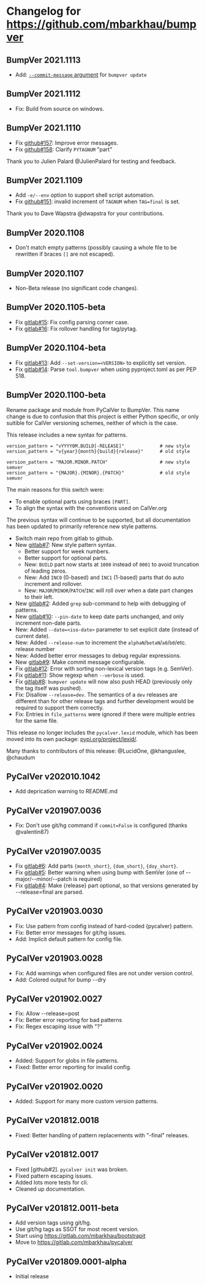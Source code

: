 # Changelog for https://github.com/mbarkhau/bumpver

## BumpVer 2021.1113

 - Add: [`--commit-message` argument][github_i162] for `bumpver update`

[github_i162]: https://github.com/mbarkhau/bumpver/issues/162


## BumpVer 2021.1112

 - Fix: Build from source on windows.


## BumpVer 2021.1110

 - Fix [github#157][github_i157]: Improve error messages.
 - Fix [github#158][github_i158]: Clarify `PYTAGNUM` "part"

[github_i157]: https://github.com/mbarkhau/bumpver/issues/157
[github_i158]: https://github.com/mbarkhau/bumpver/issues/158

Thank you to Julien Palard @JulienPalard for testing and feedback.


## BumpVer 2021.1109

 - Add `-e/--env` option to support shell script automation.
 - Fix [github#151][github_i151]: invalid increment of `TAGNUM` when `TAG=final` is set.

[github_i151]: https://github.com/mbarkhau/bumpver/issues/151

Thank you to Dave Wapstra @dwapstra for your contributions.


## BumpVer 2020.1108

- Don't match empty patterns (possibly causing a whole file to be rewritten if braces `[]` are not escaped).


## BumpVer 2020.1107

- Non-Beta release (no significant code changes).

## BumpVer 2020.1105-beta

- Fix [gitlab#15][gitlab_i15]: Fix config parsing corner case.
- Fix [gitlab#16][gitlab_i16]: Fix rollover handling for tag/pytag.

[gitlab_i15]: https://gitlab.com/mbarkhau/pycalver/-/issues/15
[gitlab_i16]: https://gitlab.com/mbarkhau/pycalver/-/issues/16


## BumpVer 2020.1104-beta

- Fix [gitlab#13][gitlab_i13]: Add `--set-version=<VERSION>` to explicitly set version.
- Fix [gitlab#14][gitlab_i14]: Parse `tool.bumpver` when using pyproject.toml as per PEP 518.

[gitlab_i13]: https://gitlab.com/mbarkhau/pycalver/-/issues/13
[gitlab_i14]: https://gitlab.com/mbarkhau/pycalver/-/issues/14


## BumpVer 2020.1100-beta

Rename package and module from PyCalVer to BumpVer. This name change is due to confusion that this project is either Python specific, or only suitible for CalVer versioning schemes, neither of which is the case.

This release includes a new syntax for patterns.

```
version_pattern = "vYYYY0M.BUILD[-RELEASE]"             # new style
version_pattern = "v{year}{month}{build}{release}"      # old style

version_pattern = "MAJOR.MINOR.PATCH"                   # new style semver
version_pattern = "{MAJOR}.{MINOR}.{PATCH}"             # old style semver
```

The main reasons for this switch were:
- To enable optional parts using braces `[PART]`.
- To align the syntax with the conventions used on CalVer.org

The previous syntax will continue to be supported, but all documentation has been updated to primarily reference new style patterns.

- Switch main repo from gitlab to github.
- New [gitlab#7][gitlab_i7]: New style pattern syntax.
  - Better support for week numbers.
  - Better support for optional parts.
  - New: `BUILD` part now starts at `1000` instead of `0001` to avoid truncation of leading zeros.
  - New: Add `INC0` (0-based) and `INC1` (1-based) parts that do auto increment and rollover.
  - New: `MAJOR`/`MINOR`/`PATCH`/`INC` will roll over when a date part changes to their left.
- New [gitlab#2][gitlab_i2]: Added `grep` sub-command to help with debugging of patterns.
- New [gitlab#10][gitlab_i10]: `--pin-date` to keep date parts unchanged, and only increment non-date parts.
- New: Added `--date=<iso-date>` parameter to set explicit date (instead of current date).
- New: Added `--release-num` to increment the `alphaN`/`betaN`/`a0`/`b0`/etc. release number
- New: Added better error messages to debug regular expressions.
- New [gitlab#9][gitlab_i9]: Make commit message configurable.
- Fix [gitlab#12][gitlab_i12]: Error with sorting non-lexical version tags (e.g. SemVer).
- Fix [gitlab#11][gitlab_i11]: Show regexp when `--verbose` is used.
- Fix [gitlab#8][gitlab_i8]: `bumpver update` will now also push HEAD (previously only the tag itself was pushed).
- Fix: Disallow `--release=dev`. The semantics of a `dev` releases are different than for other release tags and further development would be required to support them correctly.
- Fix: Entries in `file_patterns` were ignored if there were multiple entries for the same file.

This release no longer includes the `pycalver.lexid` module, which has been moved into its own package: [pypi.org/project/lexid/](https://pypi.org/project/lexid/).

Many thanks to contributors of this release: @LucidOne, @khanguslee, @chaudum

[gitlab_i7]:https://gitlab.com/mbarkhau/pycalver/-/issues/7
[gitlab_i2]: https://gitlab.com/mbarkhau/pycalver/-/issues/2
[gitlab_i10]: https://gitlab.com/mbarkhau/pycalver/-/issues/10
[gitlab_i9]: https://gitlab.com/mbarkhau/pycalver/-/issues/9
[gitlab_i12]: https://gitlab.com/mbarkhau/pycalver/-/issues/12
[gitlab_i11]: https://gitlab.com/mbarkhau/pycalver/-/issues/11
[gitlab_i8]: https://gitlab.com/mbarkhau/pycalver/-/issues/8


## PyCalVer v202010.1042

- Add deprication warning to README.md


## PyCalVer v201907.0036

- Fix: Don't use git/hg command if `commit=False` is configured (thanks @valentin87)


## PyCalVer v201907.0035

- Fix [gitlab#6][gitlab_i6]: Add parts `{month_short}`, `{dom_short}`, `{doy_short}`.
- Fix [gitlab#5][gitlab_i5]: Better warning when using bump with SemVer (one of --major/--minor/--patch is required)
- Fix [gitlab#4][gitlab_i4]: Make {release} part optional, so that versions generated by --release=final are parsed.

[gitlab_i6]: https://gitlab.com/mbarkhau/pycalver/-/issues/6
[gitlab_i5]: https://gitlab.com/mbarkhau/pycalver/-/issues/5
[gitlab_i4]: https://gitlab.com/mbarkhau/pycalver/-/issues/4


## PyCalVer v201903.0030

- Fix: Use pattern from config instead of hard-coded {pycalver} pattern.
- Fix: Better error messages for git/hg issues.
- Add: Implicit default pattern for config file.


## PyCalVer v201903.0028

- Fix: Add warnings when configured files are not under version control.
- Add: Colored output for bump --dry


## PyCalVer v201902.0027

- Fix: Allow --release=post
- Fix: Better error reporting for bad patterns
- Fix: Regex escaping issue with "?"


## PyCalVer v201902.0024

- Added: Support for globs in file patterns.
- Fixed: Better error reporting for invalid config.


## PyCalVer v201902.0020

- Added: Support for many more custom version patterns.


## PyCalVer v201812.0018

- Fixed: Better handling of pattern replacements with "-final" releases.


## PyCalVer v201812.0017

- Fixed [github#2]. `pycalver init` was broken.
- Fixed pattern escaping issues.
- Added lots more tests for cli.
- Cleaned up documentation.

[gihlab_i2]: https://github.com/mbarkhau/pycalver/-/issues/2


## PyCalVer v201812.0011-beta

- Add version tags using git/hg.
- Use git/hg tags as SSOT for most recent version.
- Start using https://gitlab.com/mbarkhau/bootstrapit
- Move to https://gitlab.com/mbarkhau/pycalver


## PyCalVer v201809.0001-alpha

- Initial release

